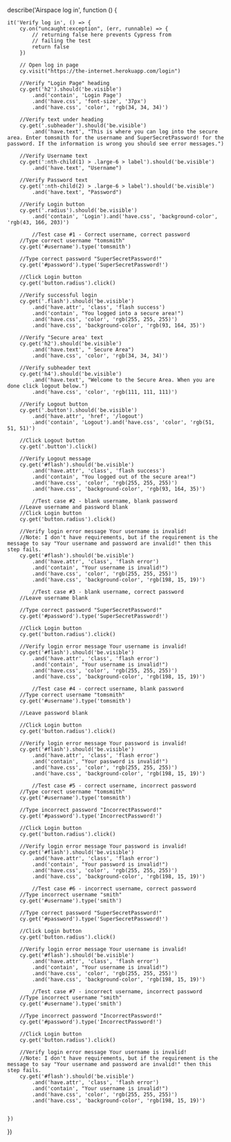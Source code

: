 describe('Airspace log in', function () {



	it('Verify log in', () => {
		cy.on("uncaught:exception", (err, runnable) => {
			// returning false here prevents Cypress from
			// failing the test
			return false
		})

		// Open log in page
		cy.visit("https://the-internet.herokuapp.com/login")

		//Verify "Login Page" heading
		cy.get('h2').should('be.visible')
			.and('contain', 'Login Page')
			.and('have.css', 'font-size', '37px')
			.and('have.css', 'color', 'rgb(34, 34, 34)')

		//Verify text under heading
		cy.get('.subheader').should('be.visible')
			.and('have.text', "This is where you can log into the secure area. Enter tomsmith for the username and SuperSecretPassword! for the password. If the information is wrong you should see error messages.")

		//Verify Username text
		cy.get(':nth-child(1) > .large-6 > label').should('be.visible')
			.and('have.text', "Username")

		//Verify Password text
		cy.get(':nth-child(2) > .large-6 > label').should('be.visible')
			.and('have.text', "Password")

		//Verify Login button
		cy.get('.radius').should('be.visible')
			.and('contain', 'Login').and('have.css', 'background-color', 'rgb(43, 166, 203)')

			//Test case #1 - Correct username, correct password
		//Type correct username "tomsmith"
		cy.get('#username').type('tomsmith')

		//Type correct password "SuperSecretPassword!"
		cy.get('#password').type('SuperSecretPassword!')

		//Click Login button
		cy.get('button.radius').click()

		//Verify successful login
		cy.get('.flash').should('be.visible')
			.and('have.attr', 'class', 'flash success')
			.and('contain', "You logged into a secure area!")
			.and('have.css', 'color', 'rgb(255, 255, 255)')
			.and('have.css', 'background-color', 'rgb(93, 164, 35)')

		//Verify "Secure area' text
		cy.get('h2').should('be.visible')
			.and('have.text', " Secure Area")
			.and('have.css', 'color', 'rgb(34, 34, 34)')

		//Verify subheader text 	
		cy.get('h4').should('be.visible')
			.and('have.text', "Welcome to the Secure Area. When you are done click logout below.")
			.and('have.css', 'color', 'rgb(111, 111, 111)')

		//Verify Logout button
		cy.get('.button').should('be.visible')
			.and('have.attr', 'href', '/logout')
			.and('contain', 'Logout').and('have.css', 'color', 'rgb(51, 51, 51)')

		//Click Logout button
		cy.get('.button').click()

		//Verify Logout message
		cy.get('#flash').should('be.visible')
			.and('have.attr', 'class', 'flash success')
			.and('contain', "You logged out of the secure area!")
			.and('have.css', 'color', 'rgb(255, 255, 255)')
			.and('have.css', 'background-color', 'rgb(93, 164, 35)')

			//Test case #2 - blank username, blank password
		//Leave username and password blank
		//Click Login button
		cy.get('button.radius').click()

		//Verify login error message Your username is invalid! 
		//Note: I don't have requirements, but if the requirement is the message to say "Your username and password are invalid!" then this step fails.
		cy.get('#flash').should('be.visible')
			.and('have.attr', 'class', 'flash error')
			.and('contain', "Your username is invalid!")
			.and('have.css', 'color', 'rgb(255, 255, 255)')
			.and('have.css', 'background-color', 'rgb(198, 15, 19)')

			//Test case #3 - blank username, correct password
		//Leave username blank

		//Type correct password "SuperSecretPassword!"
		cy.get('#password').type('SuperSecretPassword!')

		//Click Login button
		cy.get('button.radius').click()

		//Verify login error message Your username is invalid! 
		cy.get('#flash').should('be.visible')
			.and('have.attr', 'class', 'flash error')
			.and('contain', "Your username is invalid!")
			.and('have.css', 'color', 'rgb(255, 255, 255)')
			.and('have.css', 'background-color', 'rgb(198, 15, 19)')

			//Test case #4 - correct username, blank password
		//Type correct username "tomsmith"
		cy.get('#username').type('tomsmith')

		//Leave password blank

		//Click Login button
		cy.get('button.radius').click()

		//Verify login error message Your password is invalid! 
		cy.get('#flash').should('be.visible')
			.and('have.attr', 'class', 'flash error')
			.and('contain', "Your password is invalid!")
			.and('have.css', 'color', 'rgb(255, 255, 255)')
			.and('have.css', 'background-color', 'rgb(198, 15, 19)')

			//Test case #5 - correct username, incorrect password
		//Type correct username "tomsmith"
		cy.get('#username').type('tomsmith')

		//Type incorrect password "IncorrectPassword!"
		cy.get('#password').type('IncorrectPassword!')

		//Click Login button
		cy.get('button.radius').click()

		//Verify login error message Your password is invalid! 
		cy.get('#flash').should('be.visible')
			.and('have.attr', 'class', 'flash error')
			.and('contain', "Your password is invalid!")
			.and('have.css', 'color', 'rgb(255, 255, 255)')
			.and('have.css', 'background-color', 'rgb(198, 15, 19)')

			//Test case #6 - incorrect username, correct password
		//Type incorrect username "smith"
		cy.get('#username').type('smith')

		//Type correct password "SuperSecretPassword!"
		cy.get('#password').type('SuperSecretPassword!')

		//Click Login button
		cy.get('button.radius').click()

		//Verify login error message Your username is invalid! 
		cy.get('#flash').should('be.visible')
			.and('have.attr', 'class', 'flash error')
			.and('contain', "Your username is invalid!")
			.and('have.css', 'color', 'rgb(255, 255, 255)')
			.and('have.css', 'background-color', 'rgb(198, 15, 19)')

			//Test case #7 - incorrect username, incorrect password
		//Type incorrect username "smith"
		cy.get('#username').type('smith')

		//Type incorrect password "IncorrectPassword!"
		cy.get('#password').type('IncorrectPassword!')

		//Click Login button
		cy.get('button.radius').click()

		//Verify login error message Your username is invalid!
		//Note: I don't have requirements, but if the requirement is the message to say "Your username and password are invalid!" then this step fails.
		cy.get('#flash').should('be.visible')
			.and('have.attr', 'class', 'flash error')
			.and('contain', "Your username is invalid!")
			.and('have.css', 'color', 'rgb(255, 255, 255)')
			.and('have.css', 'background-color', 'rgb(198, 15, 19)')


	})
})
